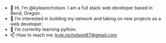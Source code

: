 - 👋 Hi, I’m @kyleanicholson. I am a full stack web developer based in Bend, Oregon . 
- 👀 I’m interested in building my network and taking on new projects as a web developer.
- 🌱 I’m currently learning python.
- 📫 How to reach me: kyle.nicholson67@gmail.com

<!---
kyleanicholson/kyleanicholson is a ✨ special ✨ repository because its `README.md` (this file) appears on your GitHub profile.
You can click the Preview link to take a look at your changes.
--->
